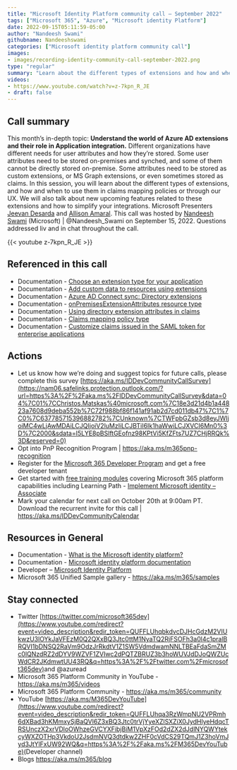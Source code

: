 ```yaml
---
title: "Microsoft Identity Platform community call – September 2022"
tags: ["Microsoft 365", "Azure", "Microsoft identity Platform"]
date: 2022-09-15T05:11:59-05:00
author: "Nandeesh Swami"
githubname: Nandeeshswami
categories: ["Microsoft identity platform community call"]
images:
- images/recording-identity-community-call-september-2022.png
type: "regular"
summary: "Learn about the different types of extensions and how and when to use them in claims mapping policies or through our UX. We cover new upcoming features related to these extensions and how to simplify your integrations."
videos:
- https://www.youtube.com/watch?v=z-7kpn_R_JE
- draft: false
---
```



## Call summary

This month’s in-depth topic: **Understand the world of Azure AD extensions and their role in Application integration.** Different organizations have different needs for user attributes and how they’re stored. Some user attributes need to be stored on-premises and synched, and some of them cannot be directly stored on-premise. Some attributes need to be stored as custom extensions, or MS Graph extensions, or even sometimes stored as claims. In this session, you will learn about the different types of extensions, and how and when to use them in claims mapping policies or through our UX. We will also talk about new upcoming features related to these extensions and how to simplify your integrations. Microsoft Presenters [Jeevan Desarda](https://www.linkedin.com/in/jeevansd/) and [Allison Amaral](https://www.linkedin.com/in/allisonamaral/). This call was hosted by [Nandeesh Swami](https://twitter.com/Nandeesh_Swami) (Microsoft) \| @Nandeesh_Swami on September 15, 2022. Questions addressed liv and in chat throughout the call.

{{< youtube z-7kpn_R_JE >}}

## Referenced in this call

* Documentation - [Choose an extension type for your application](https://learn.microsoft.com/graph/extensibility-overview#choose-an-extension-type-for-your-application)
* Documentation - [Add custom data to resources using extensions](https://learn.microsoft.com/graph/extensibility-overview)
* Documentation - [Azure AD Connect sync: Directory extensions](https://learn.microsoft.com/azure/active-directory/hybrid/how-to-connect-sync-feature-directory-extensions)
* Documentation - [onPremisesExtensionAttributes resource type](https://learn.microsoft.com/graph/api/resources/onpremisesextensionattributes?view=graph-rest-1.0)
* Documentation - [Using directory extension attributes in claims](https://learn.microsoft.com/azure/active-directory/develop/active-directory-schema-extensions)
* Documentation - [Claims mapping policy type](https://learn.microsoft.com/azure/active-directory/develop/reference-claims-mapping-policy-type)
* Documentation - [Customize claims issued in the SAML token for enterprise applications](https://learn.microsoft.com/azure/active-directory/develop/active-directory-saml-claims-customization)

## Actions

* Let us know how we’re doing and suggest topics for future calls, please complete this survey [https://aka.ms/IDDevCommunityCallSurvey](https://nam06.safelinks.protection.outlook.com/?url=https%3A%2F%2Faka.ms%2FIDDevCommunityCallSurvey&data=04%7C01%7CChristos.Matskas%40microsoft.com%7C18e3d21d4b1a44823a7608d9deba552b%7C72f988bf86f141af91ab2d7cd011db47%7C1%7C0%7C637785715396882782%7CUnknown%7CTWFpbGZsb3d8eyJWIjoiMC4wLjAwMDAiLCJQIjoiV2luMzIiLCJBTiI6Ik1haWwiLCJXVCI6Mn0%3D%7C2000&sdata=I5LYE8pBSlftGEofnz98KPtVi5KfZFts7UZ7CHjRRQk%3D&reserved=0)
* Opt into PnP Recognition Program \| <https://aka.ms/m365pnp-recognition>
* Register for the [Microsoft 365 Developer Program](https://aka.ms/m365/devprogram) and get a free developer tenant
* Get started with [free training modules](https://aka.ms/m365/dev/learn) covering Microsoft 365 platform capabilities including Learning Path - [Implement Microsoft identity – Associate](https://learn.microsoft.com/en-us/learn/paths/m365-identity-associate/)
* Mark your calendar for next call on October 20th at 9:00am PT. Download the recurrent invite for this call \| <https://aka.ms/IDDevCommunityCalendar>

## Resources in General

* Documentation - [What is the Microsoft identity platform?](https://learn.microsoft.com/azure/active-directory/develop/v2-overview)
* Documentation - [Microsoft identity platform documentation](https://learn.microsoft.com/azure/active-directory/develop/)
* Developer – [Microsoft Identity Platform](https://developer.microsoft.com/identity)
* Microsoft 365 Unified Sample gallery - <https://aka.ms/m365/samples>

## Stay connected

* Twitter [https://twitter.com/microsoft365dev](https://www.youtube.com/redirect?event=video_description&redir_token=QUFFLUhqbkdvcDJHcGdzM2VIUkwzU3lOYkJaVFEzM0Q2QXxBQ3Jtc0ttM1NyaTQ2RjFSOFh3a0l4c1pralBRQVI1bDNSQ2RaVm9OdzJrRkdtV1Z1SW5VdmdwamNNLTBEaFdaSmZMc0lQNzdRZ2dDYV9WZVF1ZVIwc2dPQTZBRUZ3b3hoWUVJdDJoQWZUcWdCR2JKdmwtUU43RQ&q=https%3A%2F%2Ftwitter.com%2Fmicrosoft365dev)​ and @azuread
* Microsoft 365 Platform Community in YouTube - <https://aka.ms/m365/videos>
* Microsoft 365 Platform Community - <https://aka.ms/m365/community>
* YouTube [https://aka.ms/M365DevYouTube](https://www.youtube.com/redirect?event=video_description&redir_token=QUFFLUhqa3RzWmpNU2VPRmh6dXBad3hKMmxySjBaQVl6Z3xBQ3Jtc0trVjYyeXZlSXZiX0JydHlyeHdqcTRSUnczX2xrVDloOWhzeGVCYXFibjBiM1VpXzFOd2dZX2dJdlNYQWYtekcyWXZOTHp3VkdoU2JsdmNVQ3dtdkw2ZHF0cVdCS29TQmJ1Z3hoVmJyd3JtYlFxUW92WQ&q=https%3A%2F%2Faka.ms%2FM365DevYouTube)​ (Developer channel)
* Blogs <https://aka.ms/m365/blog>

